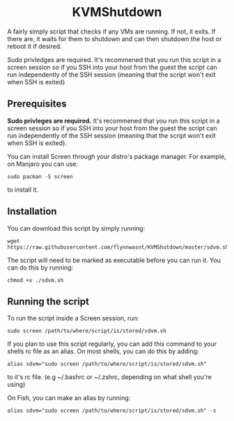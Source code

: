 <h1 align="center">KVMShutdown</h1>

A fairly simply script that checks if any VMs are running. If not, it exits. If there are, it waits for them to shutdown and can then shutdown the host or reboot it if desired.

Sudo privledges are required. It's recommened that you run this script in a screen session so if you SSH into your host from the guest the script can run independently of the SSH session (meaning that the script won't exit when SSH is exited)

## Prerequisites

**Sudo privleges are required.** It's recommened that you run this script in a screen session so if you SSH into your host from the guest the script can run independently of the SSH session (meaning that the script won't exit when SSH is exited).

You can install Screen through your distro's package manager. For example, on Manjaro you can use:
```
sudo pacman -S screen
```
to install it.

## Installation

You can download this script by simply running:
```
wget https://raw.githubusercontent.com/flynnwasnt/KVMShutdown/master/sdvm.sh
```

The script will need to be marked as executable before you can run it. You can do this by running:

```
chmod +x ./sdvm.sh
```

## Running the script

To run the script inside a Screen session, run:

```
sudo screen /path/to/where/script/is/stored/sdvm.sh
```

If you plan to use this script regularly, you can add this command to your shells rc file as an alias. On most shells, you can do this by adding:
```
alias sdvm="sudo screen /path/to/where/script/is/stored/sdvm.sh"
```
to it's rc file. (e.g ~/.bashrc or ~/.zshrc, depending on what shell you're using)

On Fish, you can make an alias by running:
```
alias sdvm="sudo screen /path/to/where/script/is/stored/sdvm.sh" -s
```


